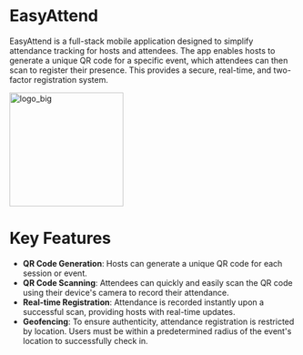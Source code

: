 # EasyAttend

EasyAttend is a full-stack mobile application designed to simplify attendance tracking for hosts and attendees. The app enables hosts to generate a unique QR code for a specific event, which attendees can then scan to register their presence. This provides a secure, real-time, and two-factor registration system.

<img width="200" height="200" alt="logo_big" src="https://github.com/user-attachments/assets/4cbe595d-bc49-4291-8e79-587f3606b41b" />

# Key Features

- **QR Code Generation**: Hosts can generate a unique QR code for each session or event.
- **QR Code Scanning**: Attendees can quickly and easily scan the QR code using their device's camera to record their attendance.
- **Real-time Registration**: Attendance is recorded instantly upon a successful scan, providing hosts with real-time updates.
- **Geofencing**: To ensure authenticity, attendance registration is restricted by location. Users must be within a predetermined radius of the event's location to successfully check in.

